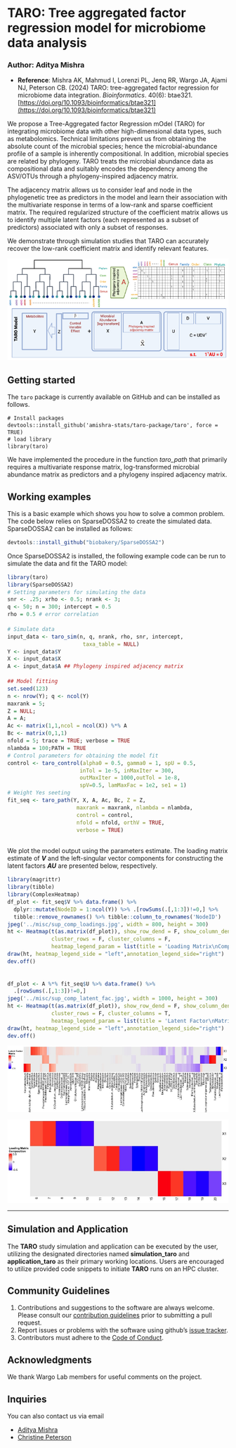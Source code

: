

# TARO: Tree aggregated factor regression model for microbiome data analysis

### Author: Aditya Mishra

- **Reference**: Mishra AK, Mahmud I, Lorenzi PL, Jenq RR, Wargo JA, Ajami NJ, Peterson CB. (2024) TARO: tree-aggregated factor regression for microbiome data integration. *Bioinformatics*. 40(6): btae321. [https://doi.org/10.1093/bioinformatics/btae321](https://doi.org/10.1093/bioinformatics/btae321)

We propose a Tree-Aggregated factor Regression mOdel (TARO) for integrating microbiome data with other high-dimensional data types, such as metabolomics. Technical limitations prevent us from obtaining the absolute count of the microbial species; hence the microbial-abundance profile of a sample is inherently compositional. In addition, microbial species are related by phylogeny. TARO treats the microbial abundance data as compositional data and suitably encodes the dependency among the ASV/OTUs through a phylogeny-inspired adjacency matrix.

The adjacency matrix allows us to consider leaf and node in the phylogenetic tree as predictors in the model and learn their association with the multivariate response in terms of a low-rank and sparse coefficient matrix. The required regularized structure of the coefficient matrix allows us to identify multiple latent factors (each represented as a subset of predictors) associated with only a subset of responses. 

We demonstrate through simulation studies that TARO can accurately recover the low-rank coefficient matrix and identify relevant features. 

![alt text](https://github.com/amishra-stats/taro-package/blob/main/misc/schema_taro.jpg)


Getting started  
--------------
The `taro` package is currently available on GitHub and can be installed as follows.

```
# Install packages
devtools::install_github('amishra-stats/taro-package/taro', force = TRUE)
# load library
library(taro)
```

We have implemented the procedure in the function *taro_path* that primarily requires a multivariate response matrix, log-transformed microbial abundance matrix as predictors and a phylogeny inspired adjacency matrix.

## Working examples

This is a basic example which shows you how to solve a common problem. The code below relies on SparseDOSSA2 to create the simulated data. SparseDOSSA2 can be installed as follows:

``` r
devtools::install_github("biobakery/SparseDOSSA2")
```

Once SparseDOSSA2 is installed, the following example code can be run to simulate the data and fit the TARO model:

``` r
library(taro)
library(SparseDOSSA2)
# Setting parameters for simulating the data
snr <- .25; xrho <- 0.5; nrank <- 3; 
q <- 50; n = 300; intercept = 0.5
rho = 0.5 # error correlation

# Simulate data 
input_data <- taro_sim(n, q, nrank, rho, snr, intercept,
                        taxa_table = NULL)
Y <- input_data$Y
X <- input_data$X
A <- input_data$A ## Phylogeny inspired adjacency matrix 

## Model fitting 
set.seed(123)
n <- nrow(Y); q <- ncol(Y)
maxrank = 5;
Z = NULL;
A = A;
Ac <- matrix(1,1,ncol = ncol(X)) %*% A
Bc <- matrix(0,1,1)
nfold = 5; trace = TRUE; verbose = TRUE
nlambda = 100;PATH = TRUE
# Control parameters for obtaining the model fit 
control <- taro_control(alpha0 = 0.5, gamma0 = 1, spU = 0.5,
                       inTol = 1e-5, inMaxIter = 300,
                       outMaxIter = 1000,outTol = 1e-8,
                       spV=0.5, lamMaxFac = 1e2, se1 = 1)
# Weight Yes seeting 
fit_seq <- taro_path(Y, X, A, Ac, Bc, Z = Z,
                      maxrank = maxrank, nlambda = nlambda,
                      control = control,
                      nfold = nfold, orthV = TRUE,
                      verbose = TRUE)
                    

```

We plot the model output using the parameters estimate. The loading matrix estimate of ***V*** and the left-singular vector components for constructing the latent factors  ***AU*** are presented below, respectively. 

``` r
library(magrittr)
library(tibble)
library(ComplexHeatmap)
df_plot <- fit_seq$V %>% data.frame() %>%
  dplyr::mutate(NodeID = 1:ncol(Y)) %>% .[rowSums(.[,1:3])!=0,] %>% 
  tibble::remove_rownames() %>% tibble::column_to_rownames('NodeID')
jpeg('../misc/sup_comp_loadings.jpg', width = 800, height = 300)
ht <- Heatmap(t(as.matrix(df_plot)), show_row_dend = F, show_column_dend = F,
              cluster_rows = F, cluster_columns = F,
              heatmap_legend_param = list(title = 'Loading Matrix\nComposition'))
draw(ht, heatmap_legend_side = "left",annotation_legend_side="right")
dev.off()


df_plot <- A %*% fit_seq$U %>% data.frame() %>%
  .[rowSums(.[,1:3])!=0,] 
jpeg('../misc/sup_comp_latent_fac.jpg', width = 1000, height = 300)
ht <- Heatmap(t(as.matrix(df_plot)), show_row_dend = F, show_column_dend = F,
              cluster_rows = F, cluster_columns = T,
              heatmap_legend_param = list(title = 'Latent Factor\nMatrix'))
draw(ht, heatmap_legend_side = "left",annotation_legend_side="right")
dev.off()
```

![alt text](https://github.com/amishra-stats/taro-package/blob/main/misc/sup_comp_latent_fac.jpg)

![alt text](https://github.com/amishra-stats/taro-package/blob/main/misc/sup_comp_loadings.jpg)


---
## Simulation and  Application 
The **TARO** study simulation and application can be executed by the user, utilizing the designated directories named **simulation_taro** and **application_taro** as their primary working locations. Users are encouraged to utilize provided code snippets to initiate **TARO** runs on an HPC cluster.




Community Guidelines
--------------------

1.  Contributions and suggestions to the software are always welcome.
    Please consult our [contribution guidelines](https://github.com/mingzehuang/latentcor/blob/master/CONTRIBUTING.md) prior
    to submitting a pull request.
2.  Report issues or problems with the software using github’s [issue
    tracker](https://github.com/mda-primetr/mtracx/issues).
3.  Contributors must adhere to the [Code of Conduct](https://github.com/amishra-stats/latentcor/blob/master/CODE_OF_CONDUCT.md).

Acknowledgments
--------------

We thank Wargo Lab members for useful comments on the project.

## Inquiries

You can also contact us via email

- [Aditya Mishra](mailto:akmishra@mdanderson.org)
- [Christine Peterson](mailto:CBPeterson@mdanderson.org)
